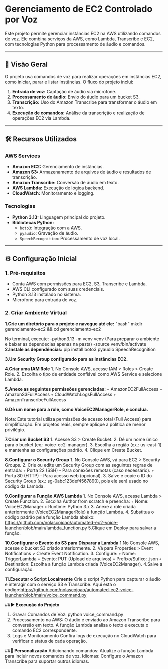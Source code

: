 # Gerenciamento de EC2 Controlado por Voz

Este projeto permite gerenciar instâncias EC2 na AWS utilizando comandos de voz. Ele combina serviços da AWS, como Lambda, Transcribe e EC2, com tecnologias Python para processamento de áudio e comandos.

---

## 🚀 **Visão Geral**

O projeto usa comandos de voz para realizar operações em instâncias EC2, como iniciar, parar e listar instâncias. O fluxo do projeto inclui:

1. **Entrada de voz:** Captação de áudio via microfone.
2. **Processamento de áudio:** Envio do áudio para um bucket S3.
3. **Transcrição:** Uso do Amazon Transcribe para transformar o áudio em texto.
4. **Execução de comandos:** Análise da transcrição e realização de operações EC2 via Lambda.

---

## 🛠 **Recursos Utilizados**

### **AWS Services**
- **Amazon EC2:** Gerenciamento de instâncias.
- **Amazon S3:** Armazenamento de arquivos de áudio e resultados de transcrição.
- **Amazon Transcribe:** Conversão de áudio em texto.
- **AWS Lambda:** Execução de lógica backend.
- **CloudWatch:** Monitoramento e logging.

### **Tecnologias**
- **Python 3.13:** Linguagem principal do projeto.
- **Bibliotecas Python:**
  - `boto3`: Integração com a AWS.
  - `pyaudio`: Gravação de áudio.
  - `SpeechRecognition`: Processamento de voz local.

---

## ⚙️ **Configuração Inicial**

### **1. Pré-requisitos**
- Conta AWS com permissões para EC2, S3, Transcribe e Lambda.
- AWS CLI configurado com suas credenciais.
- Python 3.13 instalado no sistema.
- Microfone para entrada de voz.

### **2. Criar Ambiente Virtual**
**1.Crie um diretório para o projeto e navegue até ele:**
   "bash"
   mkdir gerenciamento-ec2 && cd gerenciamento-ec2

   No terminal, execute: -python3.13 -m venv venv (Para preparar o ambiente e baixar 
   as dependecias apenas na pasta)
                         -source venv/bin/activate
**2.Instale as dependências:**
   pip install boto3 pyaudio SpeechRecognition

**3.Um Security Group configurado para as instâncias EC2.**

**4.Criar uma IAM Role**
    1. No Console AWS, acesse IAM > Roles > Create Role.
    2. Escolha o tipo de entidade confiável como AWS Service e selecione 
    Lambda.

**5.Anexe as seguintes permissões gerenciadas:**
        ◦ AmazonEC2FullAccess
        ◦ AmazonS3FullAccess
        ◦ CloudWatchLogsFullAccess
        ◦ AmazonTranscribeFullAccess   

**6.Dê um nome para a role, como VoiceEC2ManagerRole, e conclua.**
 
Nota: Este tutorial utiliza permissões de acesso total (Full Access) para simplificação. Em projetos reais, sempre aplique a política de menor privilégio.

**7.Criar um Bucket S3**
    1. Acesse S3 > Create Bucket.
    2. Dê um nome único para o bucket (ex.: voice-ec2-manager).
    3. Escolha a região (ex.: us-east-1) e mantenha as configurações padrão.
    4. Clique em Create Bucket.

 **8.Configurar o Security Group**
    1. No Console AWS, vá para EC2 > Security Groups.
    2. Crie ou edite um Security Group com as seguintes regras de entrada:
        ◦ Porta 22 (SSH) - Para conexões remotas (caso necessário).
        ◦ Porta 80 (HTTP) - Para acesso web (opcional).
    3. Salve e copie o ID do Security Group (ex.: sg-0abc123def4567890), pois ele será usado no código da Lambda.  

**9.Configurar a Função AWS Lambda**
    1. No Console AWS, acesse Lambda > Create Function.
    2. Escolha Author from scratch e preencha:
        ◦ Nome: VoiceEC2Manager
        ◦ Runtime: Python 3.x
    3. Anexe a role criada anteriormente (VoiceEC2ManagerRole) à função 
       Lambda.
    4. Substitua o código padrão pela função Lambda abaixo:    
      https://github.com/nolascojoao/automated-ec2-voice- 
      launcher/blob/main/lambda_function.py 
    5.Clique em Deploy para salvar a função.  

**10.Configurar o Evento do S3 para Disparar a Lambda** 
    1.No Console AWS, acesse o bucket S3 criado anteriormente.
    2. Vá para Properties > Event Notifications > Create Event Notification.
    3. Configure:
        ◦ Nome: TriggerLambda
        ◦ Evento: PUT (Upload de arquivos)
        ◦ Prefixo/Sufixo: .json
        ◦ Destination: Escolha a função Lambda criada (VoiceEC2Manager).
    4.Salve a configuração.
    
**11.Executar o Script Localmente**
Crie o script Python para capturar o áudio e interagir com o serviço S3 e Transcribe. Aqui está o código:https://github.com/nolascojoao/automated-ec2-voice-launcher/blob/main/voice_command.py
 
##**▶️ Execução do Projeto**
1. Gravar Comandos de Voz: python voice_command.py
2. Processamento na AWS:
   O áudio é enviado ao Amazon Transcribe para conversão em texto.
   A função Lambda analisa o texto e executa o comando EC2 correspondente.
3. Logs e Monitoramento
Confira logs de execução no CloudWatch para verificar o status de cada operação.

##**🔧 Personalização**
Adicionando comandos: Atualize a função Lambda para incluir novos comandos de voz.
Idiomas: Configure o Amazon Transcribe para suportar outros idiomas.



